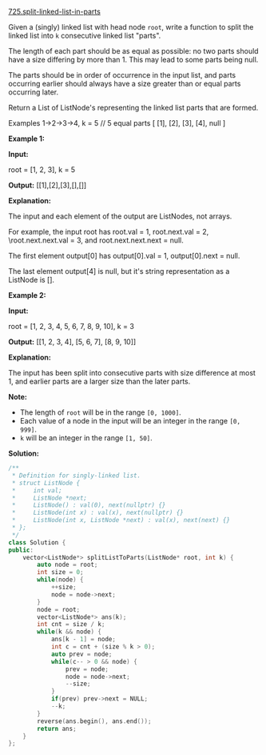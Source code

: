 [725.split-linked-list-in-parts](https://leetcode.com/problems/split-linked-list-in-parts/)  

Given a (singly) linked list with head node `root`, write a function to split the linked list into `k` consecutive linked list "parts".

The length of each part should be as equal as possible: no two parts should have a size differing by more than 1. This may lead to some parts being null.

The parts should be in order of occurrence in the input list, and parts occurring earlier should always have a size greater than or equal parts occurring later.

Return a List of ListNode's representing the linked list parts that are formed.

Examples 1->2->3->4, k = 5 // 5 equal parts \[ \[1\], \[2\], \[3\], \[4\], null \]

**Example 1:**  

  
**Input:** 
  
root = \[1, 2, 3\], k = 5
  
**Output:** \[\[1\],\[2\],\[3\],\[\],\[\]\]
  
**Explanation:**
  
The input and each element of the output are ListNodes, not arrays.
  
For example, the input root has root.val = 1, root.next.val = 2, \\root.next.next.val = 3, and root.next.next.next = null.
  
The first element output\[0\] has output\[0\].val = 1, output\[0\].next = null.
  
The last element output\[4\] is null, but it's string representation as a ListNode is \[\].
  

**Example 2:**  

  
**Input:** 
  
root = \[1, 2, 3, 4, 5, 6, 7, 8, 9, 10\], k = 3
  
**Output:** \[\[1, 2, 3, 4\], \[5, 6, 7\], \[8, 9, 10\]\]
  
**Explanation:**
  
The input has been split into consecutive parts with size difference at most 1, and earlier parts are a larger size than the later parts.
  

**Note:**

*   The length of `root` will be in the range `[0, 1000]`.
*   Each value of a node in the input will be an integer in the range `[0, 999]`.
*   `k` will be an integer in the range `[1, 50]`.  



**Solution:**  

```cpp
/**
 * Definition for singly-linked list.
 * struct ListNode {
 *     int val;
 *     ListNode *next;
 *     ListNode() : val(0), next(nullptr) {}
 *     ListNode(int x) : val(x), next(nullptr) {}
 *     ListNode(int x, ListNode *next) : val(x), next(next) {}
 * };
 */
class Solution {
public:
    vector<ListNode*> splitListToParts(ListNode* root, int k) {
        auto node = root;
        int size = 0;
        while(node) {
            ++size;
            node = node->next;
        }
        node = root;
        vector<ListNode*> ans(k);
        int cnt = size / k;
        while(k && node) {
            ans[k - 1] = node;
            int c = cnt + (size % k > 0);
            auto prev = node;
            while(c-- > 0 && node) {
                prev = node;
                node = node->next;
                --size;
            }
            if(prev) prev->next = NULL;
            --k;
        }
        reverse(ans.begin(), ans.end());
        return ans;
    }
};
```
      